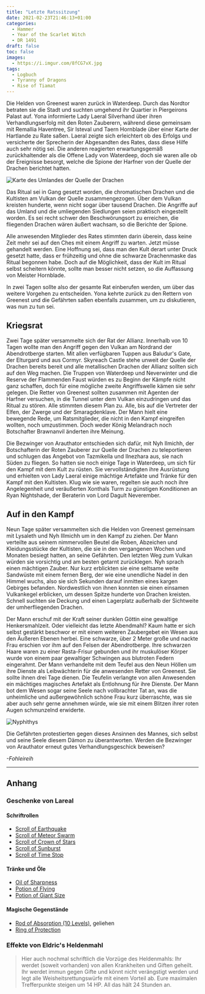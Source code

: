 ```yaml
---
title: "Letzte Ratssitzung"
date: 2021-02-23T21:46:13+01:00
categories:
  - Hammer
  - Year of the Scarlet Witch
  - DR 1491
draft: false
toc: false
images:
  - https://i.imgur.com/8fCG7vX.jpg
tags: 
  - Logbuch
  - Tyranny of Dragons
  - Rise of Tiamat
---
```


Die Helden von Greenest waren zurück in Waterdeep. Durch das Nordtor betraten sie die Stadt und suchten umgehend ihr Quartier in Piergeirons Palast auf. Yona informierte Lady Laeral Silverhand über ihren Verhandlungserfolg mit den Roten Zauberern, während diese gemeinsam mit Remallia Haventree, Sir Isteval und Taern Hornblade über einer Karte der Hartlande zu Rate saßen. Laeral zeigte sich erleichtert ob des Erfolgs und versicherte der Sprecherin der Abgesandten des Rates, dass diese Hilfe auch sehr nötig sei. Die anderen reagierten erwartungsgemäß zurückhaltender als die Offene Lady von Waterdeep, doch sie waren alle ob der Ereignisse besorgt, welche die Spione der Harfner von der Quelle der Drachen berichtet hatten.

![Karte des Umlandes der Quelle der Drachen](https://i.imgur.com/qhVvoA1.jpg)

Das Ritual sei in Gang gesetzt worden, die chromatischen Drachen und die Kultisten am Vulkan der Quelle zusammengezogen. Über dem Vulkan kreisten hunderte, wenn nicht sogar über tausend Drachen. Die Angriffe auf das Umland und die umliegenden Siedlungen seien praktisch eingestellt worden. Es sei recht schwer den Beschwörungsort zu erreichen, die fliegenden Drachen wären äußert wachsam, so die Berichte der Spione.

Alle anwesenden Mitglieder des Rates stimmten darin überein, dass keine Zeit mehr sei auf den Ches mit einem Angriff zu warten. Jetzt müsse gehandelt werden. Eine Hoffnung sei, dass man den Kult derart unter Druck gesetzt hatte, dass er frühzeitig und ohne die schwarze Drachenmaske das Ritual begonnen habe. Doch auf die Möglichkeit, dass der Kult im Ritual selbst scheitern könnte, sollte man besser nicht setzen, so die Auffassung von Meister Hornblade.

In zwei Tagen sollte also der gesamte Rat einberufen werden, um über das weitere Vorgehen zu entscheiden. Yona kehrte zurück zu den Rettern von Greenest und die Gefährten saßen ebenfalls zusammen, um zu diskutieren, was nun zu tun sei.

## Kriegsrat

Zwei Tage später versammelte sich der Rat der Allianz. Innerhalb von 10 Tagen wollte man den Angriff gegen den Vulkan am Nordrand der Abendrotberge starten. Mit allen verfügbaren Tuppen aus Baludur's Gate, der Elturgard und aus Cormyr. Skyreach Castle stehe unweit der Quelle der Drachen bereits bereit und alle metallischen Drachen der Allianz sollten sich auf den Weg machen. Die Truppen von Waterdeep und Neverwinter und die Reserve der Flammenden Faust würden es zu Beginn der Kämpfe nicht ganz schaffen, doch für eine mögliche zweite Angriffswelle kämen sie sehr gelegen. Die Retter von Greenest sollten zusammen mit Agenten der Harfner versuchen, in die Tunnel unter dem Vulkan einzudringen und das Ritual zu stören. Alle stimmten diesem Plan zu. Alle, bis auf die Vertreter der Elfen, der Zwerge und der Smaragdenklave. Der Mann hielt eine bewegende Rede, um Ratsmitglieder, die nicht in den Kampf eingreifen wollten, noch umzustimmen. Doch weder König Melandrach noch Botschafter Brawnanvil änderten ihre Meinung.

Die Bezwinger von Arauthator entschieden sich dafür, mit Nyh Ilmichh, der Botschafterin der Roten Zauberer zur Quelle der Drachen zu teleportieren und schlugen das Angebot von Tazmikella und Ilnezhara aus, sie nach Süden zu fliegen. So hatten sie noch einige Tage in Waterdeep, um sich für den Kampf mit dem Kult zu rüsten. Sie vervollständigten ihre Ausrüstung und erhielten von Lady Laeral einige mächtige Artefakte und Tränke für den Kampf mit den Kultisten. Klug wie sie waren, regelten sie auch noch ihre Angelegenheit und veräußerten Xonthals Turm zu günstigen Konditionen an Ryan Nightshade, der Beraterin von Lord Dagult Neverember.

## Auf in den Kampf

Neun Tage später versammelten sich die Helden von Greenest gemeinsam mit Lysaleth und Nyh Illmichh um in den Kampf zu ziehen. Der Mann verteilte aus seinem nimmervollen Beutel die Roben, Abzeichen und Kleidungsstücke der Kultisten, die sie in den vergangenen Wochen und Monaten besiegt hatten, an seine Gefährten. Den letzten Weg zum Vulkan würden sie vorsichtig und am besten getarnt zurücklegen. Nyh sprach einen mächtigen Zauber. Nur kurz erblickten sie eine seltsame weite Sandwüste mit einem fernen Berg, der wie eine unendliche Nadel in den Himmel wuchs, also sie sich Sekunden darauf inmitten eines kargen Gebirges befanden. Nordwestlich von ihnen konnten sie einen einsamen Vulkankegel erblicken, um dessen Spitze hunderte von Drachen kreisten. Schnell suchten sie Deckung und einen Lagerplatz außerhalb der Sichtweite der umherfliegenden Drachen.

Der Mann erschuf mit der Kraft seiner dunklen Göttin eine gewaltige Henkersmahlzeit. Oder vielleicht das letzte Abendmahl? Kaum hatte er sich selbst gestärkt beschwor er mit einem weiteren Zaubergebet ein Wesen aus den Äußeren Ebenen herbei. Eine schwarze, über 2 Meter große und nackte Frau erschien vor ihm auf den Felsen der Abendrotberge. Ihre schwarzen Haare waren zu einer Rasta-Frisur gebunden und ihr muskulöser Körper wurde von einem paar gewaltiger Schwingen aus blutroten Federn eingerahmt. Der Mann verhandelte mit dem Teufel aus den Neun Höllen um ihre Dienste als Leibwächterin für die anwesenden Retter von Greenest. Sie sollte ihnen drei Tage dienen. Die Teufelin verlangte von allen Anwesenden ein mächtiges magisches Artefakt als Entlohnung für ihre Dienste. Der Mann bot dem Wesen sogar seine Seele nach vollbrachter Tat an, was die unheimliche und außergewöhnlich schöne Frau kurz überraschte, was sie aber auch sehr gerne annehmen würde, wie sie mit einem Blitzen ihrer roten Augen schmunzelnd erwiderte.

![Nyphithys](https://i.imgur.com/tYqzL2I.png)

Die Gefährten protestierten gegen dieses Ansinnen des Mannes, sich selbst und seine Seele diesem Dämon zu überantworten. Werden die Bezwinger von Arauthator erneut gutes Verhandlungsgeschick beweisen?

_-Fohleireih_

___
## Anhang

### Geschenke von Lareal

#### Schriftrollen
* [Scroll of Earthquake](https://www.dndbeyond.com/spells/earthquake)
* [Scroll of Meteor Swarm](https://www.dndbeyond.com/spells/meteor-swarm)
* [Scroll of Crown of Stars](https://www.dndbeyond.com/spells/crown-of-stars)
* [Scroll of Sunburst](https://www.dndbeyond.com/spells/sunburst)
* [Scroll of Time Stop](https://www.dndbeyond.com/spells/time-stop)

#### Tränke und Öle
* [Oil of Sharpness](https://www.dndbeyond.com/magic-items/oil-of-sharpness)
* [Potion of Flying](https://www.dndbeyond.com/magic-items/potion-of-flying)
* [Potion of Giant Size](https://www.dndbeyond.com/magic-items/potion-of-giant-size)

#### Magische Gegenstände
* [Rod of Absorption (10 Levels)](https://www.dndbeyond.com/magic-items/rod-of-absorption), geliehen
* [Ring of Protection](https://www.dndbeyond.com/magic-items/ring-of-protection)

### Effekte von Eldric's Heldenmahl

>Hier auch nochmal schriftlich die Vorzüge des Heldenmahls: Ihr werdet (soweit vorhanden) von allen Krankheiten und Giften geheilt. Ihr werdet immun gegen Gifte und könnt nicht verängstigt werden und legt alle Weisheitsrettungswürfe mit einem Vorteil ab. Eure maximalen Trefferpunkte steigen um 14 HP. All das hält 24 Stunden an. 